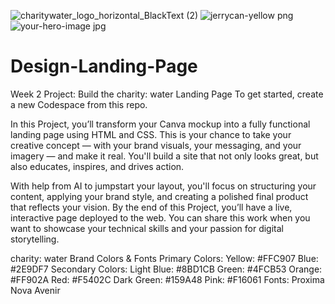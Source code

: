![charitywater_logo_horizontal_BlackText (2)](https://github.com/user-attachments/assets/a193bab0-36cb-4517-afc6-6325415391b0)
![jerrycan-yellow png](https://github.com/user-attachments/assets/df036f77-c9df-4833-a5b4-42081cd5f96d)
![your-hero-image jpg](https://github.com/user-attachments/assets/0f97dd05-bf22-477c-bd7f-3e1c4911ca7d)
# Design-Landing-Page
Week 2 Project: Build the charity: water Landing Page
To get started, create a new Codespace from this repo.

In this Project, you’ll transform your Canva mockup into a fully functional landing page using HTML and CSS. This is your chance to take your creative concept — with your brand visuals, your messaging, and your imagery — and make it real. You'll build a site that not only looks great, but also educates, inspires, and drives action.

With help from AI to jumpstart your layout, you'll focus on structuring your content, applying your brand style, and creating a polished final product that reflects your vision. By the end of this Project, you’ll have a live, interactive page deployed to the web. You can share this work when you want to showcase your technical skills and your passion for digital storytelling.

charity: water Brand Colors & Fonts
Primary Colors:
Yellow: #FFC907
Blue: #2E9DF7
Secondary Colors:
Light Blue: #8BD1CB
Green: #4FCB53
Orange: #FF902A
Red: #F5402C
Dark Green: #159A48
Pink: #F16061
Fonts:
Proxima Nova
Avenir
